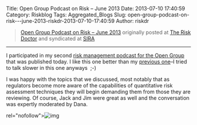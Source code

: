Title: Open Group Podcast on Risk – June 2013
Date: 2013-07-10 17:40:59
Category: Riskblog
Tags: Aggregated_Blogs
Slug: open-group-podcast-on-risk---june-2013-riskdr-2013-07-10-17:40:59
Author: riskdr

>[Open Group Podcast on Risk – June 2013](http://riskdr.com/2013/07/10/open-group-podcast-on-risk-june-2013/) originally posted at [The Risk Doctor](http://riskdr.com) and syndicated at [SIRA](http://societyinforisk.org)
***
I participated in my second [risk management podcast for the Open Group](http://blog.opengroup.org/2013/07/09/the-open-group-july-conference-emphasizes-value-of-placing-structure-and-agility-around-enterprise-risk-reduction-efforts/) that was published today. I like this one better than my [previous one](http://riskdr.com/2013/02/15/opengroup-risk-mgmt-podcast/)–I tried to talk slower in this one anyways  ;-)

I was happy with the topics that we discussed, most notably that as regulators become more aware of the capabilities of quantitative risk assessment techniques they will begin demanding them from those they are reviewing. Of course, Jack and Jim were great as well and the conversation was expertly moderated by Dana.

rel="nofollow"\>![img](/images/blank.png%20/></a>%20<img%20alt=)



